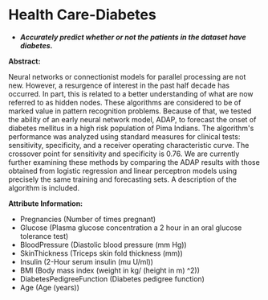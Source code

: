 # Health Care-Diabetes

- ***Accurately predict whether or not the patients in the dataset have diabetes.***



**Abstract:**

Neural networks or connectionist models for parallel processing are not new. However, a resurgence of interest in the past half decade has occurred. In part, this is related to a better understanding of what are now referred to as hidden nodes. These algorithms are considered to be of marked value in pattern recognition problems. Because of that, we tested the ability of an early neural network model, ADAP, to forecast the onset of diabetes mellitus in a high risk population of Pima Indians. The algorithm's performance was analyzed using standard measures for clinical tests: sensitivity, specificity, and a receiver operating characteristic curve. The crossover point for sensitivity and specificity is 0.76. We are currently further examining these methods by comparing the ADAP results with those obtained from logistic regression and linear perceptron models using precisely the same training and forecasting sets. A description of the algorithm is included.

**Attribute Information:**

- 	Pregnancies (Number of times pregnant)
-	Glucose (Plasma glucose concentration a 2 hour in an oral glucose tolerance test)
-	BloodPressure (Diastolic blood pressure (mm Hg))
-	SkinThickness (Triceps skin fold thickness (mm))
-	Insulin (2-Hour serum insulin (mu U/ml))
-	BMI (Body mass index (weight in kg/ (height in m) ^2))
-	DiabetesPedigreeFunction (Diabetes pedigree function)
-	Age (Age (years))

